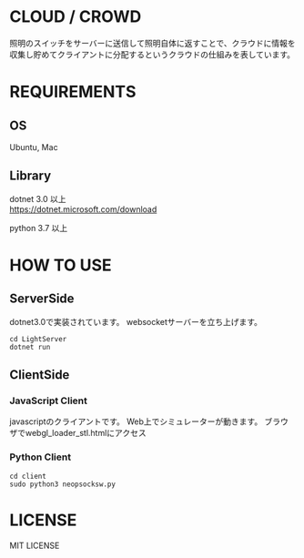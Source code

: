 # CLOUD / CROWD
照明のスイッチをサーバーに送信して照明自体に返すことで、クラウドに情報を収集し貯めてクライアントに分配するというクラウドの仕組みを表しています。
# REQUIREMENTS
## OS
Ubuntu, Mac
## Library
dotnet 3.0 以上  
https://dotnet.microsoft.com/download  

python 3.7 以上
# HOW TO USE
## ServerSide
dotnet3.0で実装されています。
websocketサーバーを立ち上げます。
```
cd LightServer
dotnet run
```
## ClientSide
### JavaScript Client
javascriptのクライアントです。
Web上でシミュレーターが動きます。
ブラウザでwebgl_loader_stl.htmlにアクセス
### Python Client
```
cd client
sudo python3 neopsocksw.py
```

# LICENSE
MIT LICENSE